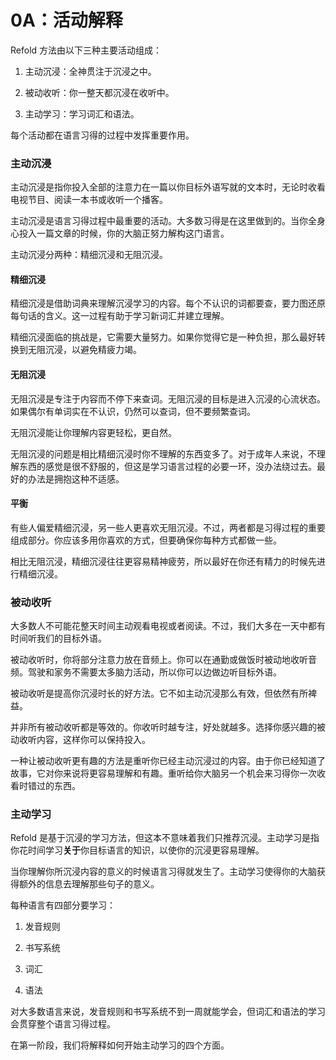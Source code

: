 # 0A：活动解释

Refold 方法由以下三种主要活动组成：

1. 主动沉浸：全神贯注于沉浸之中。

2. 被动收听：你一整天都沉浸在收听中。

3. 主动学习：学习词汇和语法。

每个活动都在语言习得的过程中发挥重要作用。

### 主动沉浸

主动沉浸是指你投入全部的注意力在一篇以你目标外语写就的文本时，无论时收看电视节目、阅读一本书或收听一个播客。

主动沉浸是语言习得过程中最重要的活动。大多数习得是在这里做到的。当你全身心投入一篇文章的时候，你的大脑正努力解构这门语言。

主动沉浸分两种：精细沉浸和无阻沉浸。

#### 精细沉浸

精细沉浸是借助词典来理解沉浸学习的内容。每个不认识的词都要查，要力图还原每句话的含义。这一过程有助于学习新词汇并建立理解。

精细沉浸面临的挑战是，它需要大量努力。如果你觉得它是一种负担，那么最好转换到无阻沉浸，以避免精疲力竭。

#### 无阻沉浸

无阻沉浸是专注于内容而不停下来查词。无阻沉浸的目标是进入沉浸的心流状态。如果偶尔有单词实在不认识，仍然可以查词，但不要频繁查词。

无阻沉浸能让你理解内容更轻松，更自然。

无阻沉浸的问题是相比精细沉浸时你不理解的东西变多了。对于成年人来说，不理解东西的感觉是很不舒服的，但这是学习语言过程的必要一环，没办法绕过去。最好的办法是拥抱这种不适感。

#### 平衡

有些人偏爱精细沉浸，另一些人更喜欢无阻沉浸。不过，两者都是习得过程的重要组成部分。你应该多用你喜欢的方式，但要确保你每种方式都做一些。

相比无阻沉浸，精细沉浸往往更容易精神疲劳，所以最好在你还有精力的时候先进行精细沉浸。

### 被动收听

大多数人不可能花整天时间主动观看电视或者阅读。不过，我们大多在一天中都有时间听我们的目标外语。

被动收听时，你将部分注意力放在音频上。你可以在通勤或做饭时被动地收听音频。驾驶和家务不需要太多脑力活动，所以你可以边做边听目标外语。

被动收听是提高你沉浸时长的好方法。它不如主动沉浸那么有效，但依然有所裨益。

并非所有被动收听都是等效的。你收听时越专注，好处就越多。选择你感兴趣的被动收听内容，这样你可以保持投入。

一种让被动收听更有趣的方法是重听你已经主动沉浸过的内容。由于你已经知道了故事，它对你来说将更容易理解和有趣。重听给你大脑另一个机会来习得你一次收看时错过的东西。

### 主动学习

Refold 是基于沉浸的学习方法，但这本不意味着我们只推荐沉浸。主动学习是指你花时间学习**关于**你目标语言的知识，以使你的沉浸更容易理解。

当你理解你所沉浸内容的意义的时候语言习得就发生了。主动学习使得你的大脑获得额外的信息去理解那些句子的意义。

每种语言有四部分要学习：

1. 发音规则

2. 书写系统

3. 词汇

4. 语法

对大多数语言来说，发音规则和书写系统不到一周就能学会，但词汇和语法的学习会贯穿整个语言习得过程。

在第一阶段，我们将解释如何开始主动学习的四个方面。